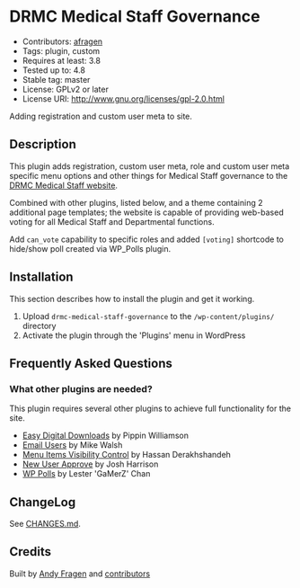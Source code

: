 # DRMC Medical Staff Governance
* Contributors: [afragen](https://github.com/afragen)
* Tags: plugin, custom
* Requires at least: 3.8
* Tested up to: 4.8
* Stable tag: master
* License: GPLv2 or later
* License URI: http://www.gnu.org/licenses/gpl-2.0.html

Adding registration and custom user meta to site. 

## Description

This plugin adds registration, custom user meta, role and custom user meta specific menu options and other things for Medical Staff governance to the [DRMC Medical Staff website](http://drmcmedstaff.org).

Combined with other plugins, listed below, and a theme containing 2 additional page templates; the website is capable of providing web-based voting for all Medical Staff and Departmental functions.

Add `can_vote` capability to specific roles and added `[voting]` shortcode to hide/show poll created via WP_Polls plugin.

## Installation

This section describes how to install the plugin and get it working.

1. Upload `drmc-medical-staff-governance` to the `/wp-content/plugins/` directory
1. Activate the plugin through the 'Plugins' menu in WordPress

## Frequently Asked Questions

### What other plugins are needed?

This plugin requires several other plugins to achieve full functionality for the site.

* [Easy Digital Downloads](http://easydigitaldownloads.com/) by Pippin Williamson
* [Email Users](http://wordpress.org/extend/plugins/email-users/) by Mike Walsh
* [Menu Items Visibility Control](https://wordpress.org/plugins/menu-items-visibility-control/) by Hassan Derakhshandeh
* [New User Approve](http://www.picklewagon.com/wordpress/new-user-approve/) by Josh Harrison
* [WP Polls](http://lesterchan.net/portfolio/programming/php/) by Lester 'GaMerZ' Chan

## ChangeLog

See [CHANGES.md](CHANGES.md).

## Credits

Built by [Andy Fragen](https://github.com/afragen) and [contributors](https://github.com/afragen/drmc-medical-staff-governance/graphs/contributors)
